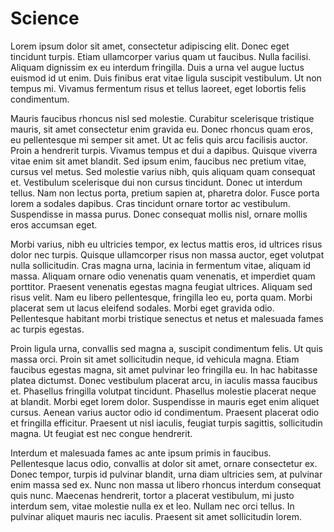 # Science

Lorem ipsum dolor sit amet, consectetur adipiscing elit. Donec eget tincidunt turpis. Etiam ullamcorper varius quam ut faucibus. Nulla facilisi. Aliquam dignissim ex eu interdum fringilla. Duis a urna vel augue luctus euismod id ut enim. Duis finibus erat vitae ligula suscipit vestibulum. Ut non tempus mi. Vivamus fermentum risus et tellus laoreet, eget lobortis felis condimentum.

Mauris faucibus rhoncus nisl sed molestie. Curabitur scelerisque tristique mauris, sit amet consectetur enim gravida eu. Donec rhoncus quam eros, eu pellentesque mi semper sit amet. Ut ac felis quis arcu facilisis auctor. Proin a hendrerit turpis. Vivamus tempus et dui a dapibus. Quisque viverra vitae enim sit amet blandit. Sed ipsum enim, faucibus nec pretium vitae, cursus vel metus. Sed molestie varius nibh, quis aliquam quam consequat et. Vestibulum scelerisque dui non cursus tincidunt. Donec ut interdum tellus. Nam non lectus porta, pretium sapien at, pharetra dolor. Fusce porta lorem a sodales dapibus. Cras tincidunt ornare tortor ac vestibulum. Suspendisse in massa purus. Donec consequat mollis nisl, ornare mollis eros accumsan eget.

Morbi varius, nibh eu ultricies tempor, ex lectus mattis eros, id ultrices risus dolor nec turpis. Quisque ullamcorper risus non massa auctor, eget volutpat nulla sollicitudin. Cras magna urna, lacinia in fermentum vitae, aliquam id massa. Aliquam ornare odio venenatis quam venenatis, et imperdiet quam porttitor. Praesent venenatis egestas magna feugiat ultrices. Aliquam sed risus velit. Nam eu libero pellentesque, fringilla leo eu, porta quam. Morbi placerat sem ut lacus eleifend sodales. Morbi eget gravida odio. Pellentesque habitant morbi tristique senectus et netus et malesuada fames ac turpis egestas.

Proin ligula urna, convallis sed magna a, suscipit condimentum felis. Ut quis massa orci. Proin sit amet sollicitudin neque, id vehicula magna. Etiam faucibus egestas magna, sit amet pulvinar leo fringilla eu. In hac habitasse platea dictumst. Donec vestibulum placerat arcu, in iaculis massa faucibus et. Phasellus fringilla volutpat tincidunt. Phasellus molestie placerat neque at blandit. Morbi eget lorem dolor. Suspendisse in mauris eget enim aliquet cursus. Aenean varius auctor odio id condimentum. Praesent placerat odio et fringilla efficitur. Praesent ut nisl iaculis, feugiat turpis sagittis, sollicitudin magna. Ut feugiat est nec congue hendrerit.

Interdum et malesuada fames ac ante ipsum primis in faucibus. Pellentesque lacus odio, convallis at dolor sit amet, ornare consectetur ex. Donec tempor, turpis id pulvinar blandit, urna diam ultricies sem, at pulvinar enim massa sed ex. Nunc non massa ut libero rhoncus interdum consequat quis nunc. Maecenas hendrerit, tortor a placerat vestibulum, mi justo interdum sem, vitae molestie nulla ex et leo. Nullam nec orci tellus. In pulvinar aliquet mauris nec iaculis. Praesent sit amet sollicitudin lorem.
